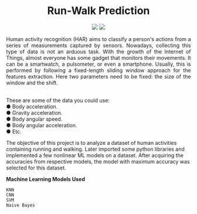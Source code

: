 <h1 align="center">Run-Walk Prediction </h1>
<p align="center">
<img src="https://img.shields.io/badge/Python-FFD43B?style=for-the-badge&logo=python&logoColor=blue" />
<img src="https://img.shields.io/badge/SQLite-07405E?style=for-the-badge&logo=sqlite&logoColor=white" />
</p>

<p  align="justify">
Human activity recognition (HAR) aims to classify a person's actions from a series of measurements captured by sensors.
Nowadays, collecting this type of data is not an arduous task. With the growth of the Internet of Things, almost everyone has some gadget that monitors their movements. It can be a smartwatch, a pulsometer, or even a smartphone.
Usually, this is performed by following a fixed-length sliding window approach for the features extraction. Here two parameters need to be fixed: the size of the window and the shift. 
</p>
<br> 
These are some of the data you could use: <br>
      ●	Body acceleration.  <br>
      ●	Gravity acceleration.  <br>
      ●	Body angular speed.  <br>
      ●	Body angular acceleration. <br>
      ●	Etc. 


The objective of this project is to analyze a dataset of human activities containing running and walking. Later imported some python libraries and implemented a few nonlinear ML models on a dataset. After acquiring the accuracies from respective models, the model with maximum accuracy was selected for this dataset.


**Machine Learning Models Used**

```
KNN
CNN
SVM
Naive Bayes
```
